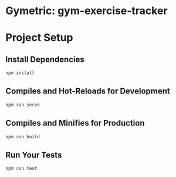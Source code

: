 # Gymetric: gym-exercise-tracker

# Project Setup

## Install Dependencies
```bash
npm install
```

## Compiles and Hot-Reloads for Development
```bash
npm run serve
```

## Compiles and Minifies for Production
```bash
npm run build
```

## Run Your Tests
```bash
npm run test
```
